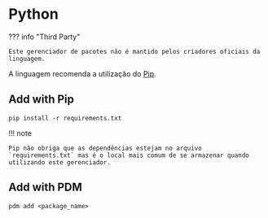 # Python

??? info "Third Party"

    Este gerenciador de pacotes não é mantido pelos criadores oficiais da linguagem.

A linguagem recomenda a utilização do [Pip](https://pip.pypa.io/en/stable/).  

## Add with Pip

```
pip install -r requirements.txt
```

!!! note

    Pip não obriga que as dependências estejam no arquivo `requirements.txt` mas é o local mais comum de se armazenar quando utilizando este gerenciador.

## Add with PDM

```
pdm add <package_name>
```